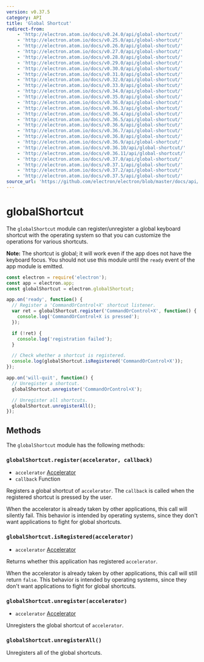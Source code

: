 ```yaml
---
version: v0.37.5
category: API
title: 'Global Shortcut'
redirect-from:
    - 'http://electron.atom.io/docs/v0.24.0/api/global-shortcut/'
    - 'http://electron.atom.io/docs/v0.25.0/api/global-shortcut/'
    - 'http://electron.atom.io/docs/v0.26.0/api/global-shortcut/'
    - 'http://electron.atom.io/docs/v0.27.0/api/global-shortcut/'
    - 'http://electron.atom.io/docs/v0.28.0/api/global-shortcut/'
    - 'http://electron.atom.io/docs/v0.29.0/api/global-shortcut/'
    - 'http://electron.atom.io/docs/v0.30.0/api/global-shortcut/'
    - 'http://electron.atom.io/docs/v0.31.0/api/global-shortcut/'
    - 'http://electron.atom.io/docs/v0.32.0/api/global-shortcut/'
    - 'http://electron.atom.io/docs/v0.33.0/api/global-shortcut/'
    - 'http://electron.atom.io/docs/v0.34.0/api/global-shortcut/'
    - 'http://electron.atom.io/docs/v0.35.0/api/global-shortcut/'
    - 'http://electron.atom.io/docs/v0.36.0/api/global-shortcut/'
    - 'http://electron.atom.io/docs/v0.36.3/api/global-shortcut/'
    - 'http://electron.atom.io/docs/v0.36.4/api/global-shortcut/'
    - 'http://electron.atom.io/docs/v0.36.5/api/global-shortcut/'
    - 'http://electron.atom.io/docs/v0.36.6/api/global-shortcut/'
    - 'http://electron.atom.io/docs/v0.36.7/api/global-shortcut/'
    - 'http://electron.atom.io/docs/v0.36.8/api/global-shortcut/'
    - 'http://electron.atom.io/docs/v0.36.9/api/global-shortcut/'
    - 'http://electron.atom.io/docs/v0.36.10/api/global-shortcut/'
    - 'http://electron.atom.io/docs/v0.36.11/api/global-shortcut/'
    - 'http://electron.atom.io/docs/v0.37.0/api/global-shortcut/'
    - 'http://electron.atom.io/docs/v0.37.1/api/global-shortcut/'
    - 'http://electron.atom.io/docs/v0.37.2/api/global-shortcut/'
    - 'http://electron.atom.io/docs/v0.37.5/api/global-shortcut/'
source_url: 'https://github.com/electron/electron/blob/master/docs/api/global-shortcut.md'
---
```


# globalShortcut

The `globalShortcut` module can register/unregister a global keyboard shortcut
with the operating system so that you can customize the operations for various
shortcuts.

**Note:** The shortcut is global; it will work even if the app does
not have the keyboard focus. You should not use this module until the `ready`
event of the app module is emitted.

```javascript
const electron = require('electron');
const app = electron.app;
const globalShortcut = electron.globalShortcut;

app.on('ready', function() {
  // Register a 'CommandOrControl+X' shortcut listener.
  var ret = globalShortcut.register('CommandOrControl+X', function() {
    console.log('CommandOrControl+X is pressed');
  });

  if (!ret) {
    console.log('registration failed');
  }

  // Check whether a shortcut is registered.
  console.log(globalShortcut.isRegistered('CommandOrControl+X'));
});

app.on('will-quit', function() {
  // Unregister a shortcut.
  globalShortcut.unregister('CommandOrControl+X');

  // Unregister all shortcuts.
  globalShortcut.unregisterAll();
});
```

## Methods

The `globalShortcut` module has the following methods:

### `globalShortcut.register(accelerator, callback)`

* `accelerator` [Accelerator](http://electron.atom.io/docs/v0.37.5/api/accelerator)
* `callback` Function

Registers a global shortcut of `accelerator`. The `callback` is called when
the registered shortcut is pressed by the user.

When the accelerator is already taken by other applications, this call will
silently fail. This behavior is intended by operating systems, since they don't
want applications to fight for global shortcuts.

### `globalShortcut.isRegistered(accelerator)`

* `accelerator` [Accelerator](http://electron.atom.io/docs/v0.37.5/api/accelerator)

Returns whether this application has registered `accelerator`.

When the accelerator is already taken by other applications, this call will
still return `false`. This behavior is intended by operating systems, since they
don't want applications to fight for global shortcuts.

### `globalShortcut.unregister(accelerator)`

* `accelerator` [Accelerator](http://electron.atom.io/docs/v0.37.5/api/accelerator)

Unregisters the global shortcut of `accelerator`.

### `globalShortcut.unregisterAll()`

Unregisters all of the global shortcuts.
